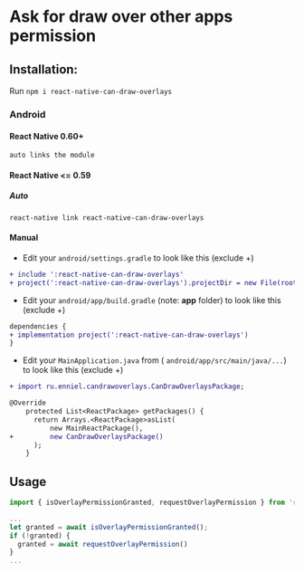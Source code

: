 # Ask for draw over other apps permission


## Installation:
Run `npm i react-native-can-draw-overlays`


### Android

#### React Native 0.60+
`auto links the module`
#### React Native <= 0.59
##### Auto
`react-native link react-native-can-draw-overlays`

#### Manual

* Edit your `android/settings.gradle` to look like this (exclude +)

```diff
+ include ':react-native-can-draw-overlays'
+ project(':react-native-can-draw-overlays').projectDir = new File(rootProject.projectDir, '../node_modules/react-native-can-draw-overlays/android')
```

* Edit your `android/app/build.gradle` (note: **app** folder) to look like this (exclude +)

 ```diff
dependencies {
 + implementation project(':react-native-can-draw-overlays')
 }
 ```

* Edit your `MainApplication.java` from ( `android/app/src/main/java/...`) to look like this (exclude +)
```diff
+ import ru.enniel.candrawoverlays.CanDrawOverlaysPackage;

@Override
    protected List<ReactPackage> getPackages() {
      return Arrays.<ReactPackage>asList(
          new MainReactPackage(),
+         new CanDrawOverlaysPackage()
      );
    }
```

## Usage

```typescript
import { isOverlayPermissionGranted, requestOverlayPermission } from 'react-native-can-draw-overlays';

...
let granted = await isOverlayPermissionGranted();
if (!granted) {
  granted = await requestOverlayPermission()
}
...
```

